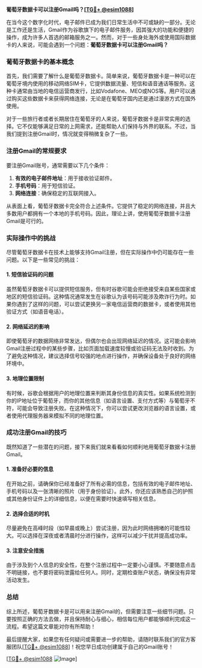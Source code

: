 **葡萄牙数据卡可以注册Gmail吗？[[TG💪+ @esim1088](https://t.me/s/esim1088)]**

在当今这个数字化时代，电子邮件已成为我们日常生活中不可或缺的一部分。无论是工作还是生活，Gmail作为谷歌旗下的电子邮件服务，因其强大的功能和便捷的操作，成为许多人首选的邮箱服务之一。然而，对于一些身处海外或使用国际数据卡的人来说，可能会遇到一个问题：**葡萄牙数据卡可以注册Gmail吗？**

### 葡萄牙数据卡的基本概念

首先，我们需要了解什么是葡萄牙数据卡。简单来说，葡萄牙数据卡是一种可以在葡萄牙境内使用的移动网络SIM卡，它提供数据流量、短信和语音通话等服务。这种卡通常由当地的电信运营商发行，比如Vodafone、MEO或NOS等。用户可以通过购买这些数据卡来获得网络连接，无论是在葡萄牙国内还是通过漫游方式在国外使用。

对于一些旅行者或者长期居住在葡萄牙的人来说，葡萄牙数据卡是非常实用的选择。它不仅能够满足日常的上网需求，还能帮助人们保持与外界的联系。不过，当我们提到注册Gmail时，情况就变得稍微复杂了一些。

### 注册Gmail的常规要求

要注册Gmail账号，通常需要以下几个条件：

1. **有效的电子邮件地址**：用于接收验证邮件。
2. **手机号码**：用于短信验证。
3. **网络连接**：确保稳定的互联网接入。

从表面上看，葡萄牙数据卡完全符合上述条件。它提供了稳定的网络连接，并且大多数用户都拥有一个本地的手机号码。因此，理论上讲，使用葡萄牙数据卡注册Gmail是可行的。

### 实际操作中的挑战

尽管葡萄牙数据卡在技术上能够支持Gmail注册，但在实际操作中仍可能存在一些问题。以下是一些常见的挑战：

#### 1. 短信验证码的问题

虽然葡萄牙数据卡可以提供短信服务，但有时谷歌可能会拒绝接受来自某些国家或地区的短信验证码。这种情况通常发生在谷歌认为该号码可能涉及欺诈行为时。如果你遇到了这样的问题，可以尝试更换另一家电信运营商的数据卡，或者使用其他验证方式（如语音电话）。

#### 2. 网络延迟的影响

即使葡萄牙的数据网络非常发达，但偶尔也会出现网络延迟的情况。这可能会影响Gmail注册过程中的某些步骤，比如页面加载速度较慢或验证码无法及时收到。为了避免这种情况，建议选择信号较强的地点进行操作，并确保设备处于良好的网络环境中。

#### 3. 地理位置限制

有时候，谷歌会根据用户的地理位置来判断其身份信息的真实性。如果系统检测到你的IP地址位于葡萄牙，而你的其他信息（如语言设置、支付方式等）与葡萄牙不符，可能会导致注册失败。在这种情况下，你可以尝试更改浏览器的语言设置，或者使用代理服务器来模拟不同的地理位置。

### 成功注册Gmail的技巧

既然知道了一些潜在的问题，接下来我们就来看看如何顺利地用葡萄牙数据卡注册Gmail。

#### 1. 准备好必要的信息

在开始之前，请确保你已经准备好了所有必需的信息，包括有效的电子邮件地址、手机号码以及一张清晰的照片（用于身份验证）。此外，你还应该熟悉自己的护照或其他身份证件上的详细信息，以便在需要时快速填写相关信息。

#### 2. 选择合适的时机

尽量避免在高峰时段（如早晨或晚上）尝试注册，因为此时网络拥堵的可能性较大。可以选择在深夜或者清晨时分进行操作，这样可以减少干扰并提高成功率。

#### 3. 注意安全措施

由于涉及到个人信息的安全性，在整个注册过程中一定要小心谨慎。不要随意点击不明链接，也不要将密码泄露给任何人。同时，定期检查账户状态，确保没有异常活动发生。

### 总结

综上所述，葡萄牙数据卡是可以用来注册Gmail的，但需要注意一些细节问题。只要按照正确的方法去做，并且保持耐心与细心，相信每位用户都能够顺利完成这一流程。希望这篇文章能对你有所帮助！

最后提醒大家，如果您有任何疑问或需要进一步的帮助，请随时联系我们的官方客服团队[[TG💪+ @esim1088](https://t.me/s/esim1088)]！祝您早日成功创建属于自己的Gmail账号！

[[TG💪+ @esim1088](https://t.me/s/esim1088) ![Image](https://i.postimg.cc/4NQfJmqS/Snipaste-2025-05-13-00-14-12.png)]